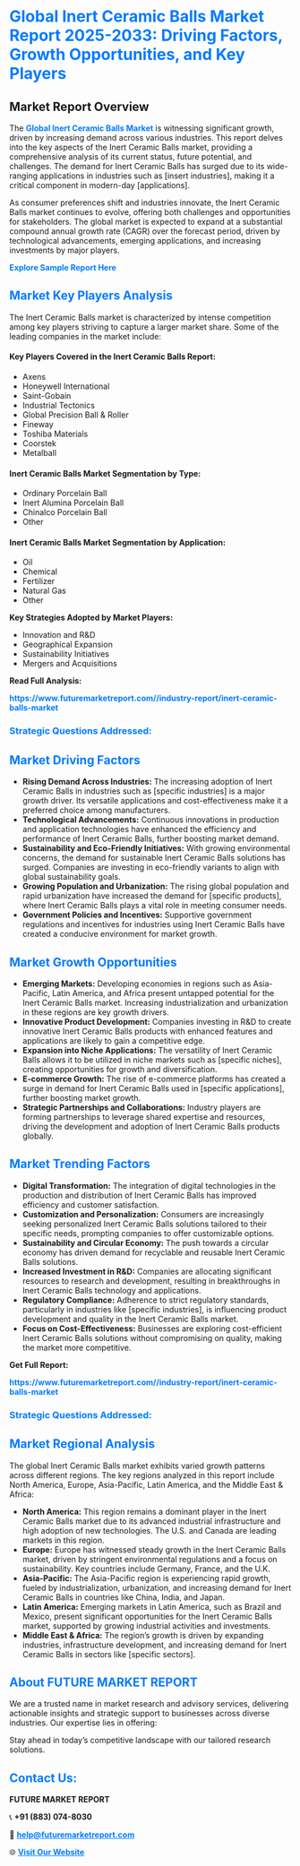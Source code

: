 <h1 style="color: #007BFF;">Global Inert Ceramic Balls Market Report 2025-2033: Driving Factors, Growth Opportunities, and Key Players</h1>

<section id="overview">
<h2>Market Report Overview</h2>
<p>The <a href="https://www.futuremarketreport.com//industry-report/inert-ceramic-balls-market" style="color: #007BFF; text-decoration: none;"><strong>Global Inert Ceramic Balls Market</strong></a> is witnessing significant growth, driven by increasing demand across various industries. This report delves into the key aspects of the Inert Ceramic Balls market, providing a comprehensive analysis of its current status, future potential, and challenges. The demand for Inert Ceramic Balls has surged due to its wide-ranging applications in industries such as [insert industries], making it a critical component in modern-day [applications].</p>
<p>As consumer preferences shift and industries innovate, the Inert Ceramic Balls market continues to evolve, offering both challenges and opportunities for stakeholders. The global market is expected to expand at a substantial compound annual growth rate (CAGR) over the forecast period, driven by technological advancements, emerging applications, and increasing investments by major players.</p>
</section>

<section id="overview">
<p><a href="https://www.futuremarketreport.com//request-sample/reportId=50541" style="color: #007BFF; text-decoration: none;"><strong>Explore Sample Report Here</strong></a></p>
</section>

<section id="key-players">
<h2 style="color: #007BFF;">Market Key Players Analysis</h2>
<p>The Inert Ceramic Balls market is characterized by intense competition among key players striving to capture a larger market share. Some of the leading companies in the market include:</p>
<h4>Key Players Covered in the Inert Ceramic Balls Report:</h4>
<ul><li>Axens</li><li>Honeywell International</li><li>Saint-Gobain</li><li>Industrial Tectonics</li><li>Global Precision Ball &amp; Roller</li><li>Fineway</li><li>Toshiba Materials</li><li>Coorstek</li><li>Metalball</li></ul>
<h4>Inert Ceramic Balls Market Segmentation by Type:</h4>
<ul><li>Ordinary Porcelain Ball</li><li>Inert Alumina Porcelain Ball</li><li>Chinalco Porcelain Ball</li><li>Other</li></ul>

<h4>Inert Ceramic Balls Market Segmentation by Application:</h4>
<ul><li>Oil</li><li>Chemical</li><li>Fertilizer</li><li>Natural Gas</li><li>Other</li></ul>
<p><strong>Key Strategies Adopted by Market Players:</strong></p>
<ul>
<li>Innovation and R&D</li>
<li>Geographical Expansion</li>
<li>Sustainability Initiatives</li>
<li>Mergers and Acquisitions</li>
</ul>
</section>

<section>
<p><strong>Read Full Analysis: </strong></p><a href="https://www.futuremarketreport.com//industry-report/inert-ceramic-balls-market" style="color: #007BFF; text-decoration: none;"><strong>https://www.futuremarketreport.com//industry-report/inert-ceramic-balls-market</strong></a>
<h3 style="color: #007BFF;">Strategic Questions Addressed:</h3>
</section>

<section id="driving-factors">
<h2 style="color: #007BFF;">Market Driving Factors</h2>
<ul>
<li><strong>Rising Demand Across Industries:</strong> The increasing adoption of Inert Ceramic Balls in industries such as [specific industries] is a major growth driver. Its versatile applications and cost-effectiveness make it a preferred choice among manufacturers.</li>
<li><strong>Technological Advancements:</strong> Continuous innovations in production and application technologies have enhanced the efficiency and performance of Inert Ceramic Balls, further boosting market demand.</li>
<li><strong>Sustainability and Eco-Friendly Initiatives:</strong> With growing environmental concerns, the demand for sustainable Inert Ceramic Balls solutions has surged. Companies are investing in eco-friendly variants to align with global sustainability goals.</li>
<li><strong>Growing Population and Urbanization:</strong> The rising global population and rapid urbanization have increased the demand for [specific products], where Inert Ceramic Balls plays a vital role in meeting consumer needs.</li>
<li><strong>Government Policies and Incentives:</strong> Supportive government regulations and incentives for industries using Inert Ceramic Balls have created a conducive environment for market growth.</li>
</ul>
</section>

<section id="growth-opportunities">
<h2 style="color: #007BFF;">Market Growth Opportunities</h2>
<ul>
<li><strong>Emerging Markets:</strong> Developing economies in regions such as Asia-Pacific, Latin America, and Africa present untapped potential for the Inert Ceramic Balls market. Increasing industrialization and urbanization in these regions are key growth drivers.</li>
<li><strong>Innovative Product Development:</strong> Companies investing in R&D to create innovative Inert Ceramic Balls products with enhanced features and applications are likely to gain a competitive edge.</li>
<li><strong>Expansion into Niche Applications:</strong> The versatility of Inert Ceramic Balls allows it to be utilized in niche markets such as [specific niches], creating opportunities for growth and diversification.</li>
<li><strong>E-commerce Growth:</strong> The rise of e-commerce platforms has created a surge in demand for Inert Ceramic Balls used in [specific applications], further boosting market growth.</li>
<li><strong>Strategic Partnerships and Collaborations:</strong> Industry players are forming partnerships to leverage shared expertise and resources, driving the development and adoption of Inert Ceramic Balls products globally.</li>
</ul>
</section>

<section id="trending-factors">
<h2 style="color: #007BFF;">Market Trending Factors</h2>
<ul>
<li><strong>Digital Transformation:</strong> The integration of digital technologies in the production and distribution of Inert Ceramic Balls has improved efficiency and customer satisfaction.</li>
<li><strong>Customization and Personalization:</strong> Consumers are increasingly seeking personalized Inert Ceramic Balls solutions tailored to their specific needs, prompting companies to offer customizable options.</li>
<li><strong>Sustainability and Circular Economy:</strong> The push towards a circular economy has driven demand for recyclable and reusable Inert Ceramic Balls solutions.</li>
<li><strong>Increased Investment in R&D:</strong> Companies are allocating significant resources to research and development, resulting in breakthroughs in Inert Ceramic Balls technology and applications.</li>
<li><strong>Regulatory Compliance:</strong> Adherence to strict regulatory standards, particularly in industries like [specific industries], is influencing product development and quality in the Inert Ceramic Balls market.</li>
<li><strong>Focus on Cost-Effectiveness:</strong> Businesses are exploring cost-efficient Inert Ceramic Balls solutions without compromising on quality, making the market more competitive.</li>
</ul>
</section>

<section>
<p><strong>Get Full Report: </strong></p><a href="https://www.futuremarketreport.com//industry-report/inert-ceramic-balls-market" style="color: #007BFF; text-decoration: none;"><strong>https://www.futuremarketreport.com//industry-report/inert-ceramic-balls-market</strong></a>
<h3 style="color: #007BFF;">Strategic Questions Addressed:</h3>
</section>


<section id="regional-analysis">
<h2 style="color: #007BFF;">Market Regional Analysis</h2>
<p>The global Inert Ceramic Balls market exhibits varied growth patterns across different regions. The key regions analyzed in this report include North America, Europe, Asia-Pacific, Latin America, and the Middle East & Africa:</p>
<ul>
<li><strong>North America:</strong> This region remains a dominant player in the Inert Ceramic Balls market due to its advanced industrial infrastructure and high adoption of new technologies. The U.S. and Canada are leading markets in this region.</li>
<li><strong>Europe:</strong> Europe has witnessed steady growth in the Inert Ceramic Balls market, driven by stringent environmental regulations and a focus on sustainability. Key countries include Germany, France, and the U.K.</li>
<li><strong>Asia-Pacific:</strong> The Asia-Pacific region is experiencing rapid growth, fueled by industrialization, urbanization, and increasing demand for Inert Ceramic Balls in countries like China, India, and Japan.</li>
<li><strong>Latin America:</strong> Emerging markets in Latin America, such as Brazil and Mexico, present significant opportunities for the Inert Ceramic Balls market, supported by growing industrial activities and investments.</li>
<li><strong>Middle East & Africa:</strong> The region’s growth is driven by expanding industries, infrastructure development, and increasing demand for Inert Ceramic Balls in sectors like [specific sectors].</li>
</ul>
</section>

<footer>
<h2 style="color: #007BFF;">About FUTURE MARKET REPORT</h2>
<p>We are a trusted name in market research and advisory services, delivering actionable insights and strategic support to businesses across diverse industries. Our expertise lies in offering:</p>

<p>Stay ahead in today’s competitive landscape with our tailored research solutions.</p>

<h2 style="color: #007BFF;">Contact Us:</h2>
<p><strong>FUTURE MARKET REPORT</strong></p>
<p>📞 <strong>+91 (883) 074-8030</strong></p>
<p>📧 <strong><a href="mailto:help@futuremarketreport.com" style="color: #007BFF;">help@futuremarketreport.com</a></strong></p>
<p>🌐 <strong><a href="https://www.futuremarketreport.com/" style="color: #007BFF;">Visit Our Website</a></strong></p>
</footer>